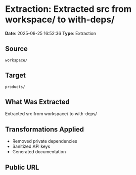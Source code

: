 # Extraction: Extracted src from workspace/ to with-deps/

**Date**: 2025-09-25 16:52:36
**Type**: Extraction

## Source
`workspace/`

## Target
`products/`

## What Was Extracted
Extracted src from workspace/ to with-deps/

## Transformations Applied
- Removed private dependencies
- Sanitized API keys
- Generated documentation

## Public URL

